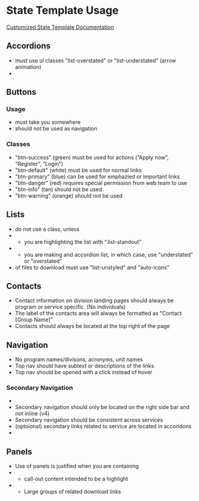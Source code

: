 # State Template Usage

[Customized State Template Documentation](http://devoshpd/Templates/StateTemplatev4/Docs/)

## Accordions
* must use ul classes "list-overstated" or "list-understated" (arrow animation)
*

## Buttons

### Usage
* must take you somewhere
* should not be used as navigation

### Classes
* "btn-success" (green) must be used for actions (“Apply now”, “Register”, “Login”)
* "btn-default" (white) must be used for normal links
* "btn-primary" (blue) can be used for emphazied or important links
* "btn-danger" (red) requires special permission from web team to use
* "btn-info" (tan) should not be used
* "btn-warning" (orange) should not be used

## Lists
* do not use a class, unless
* * you are highlighting the list with “.list-standout”
* * you are making and accordion list, in which case, use "understated" or "overstated"
* of files to download must use "list-unstyled" and "auto-icons"

## Contacts
* Contact information on division landing pages should always be program or service specific. (No individuals)
* The label of the contacts area will always be formatted as "Contact [Group Name]"
* Contacts should always be located at the top right of the page

## Navigation
* No program names/divisons, acronyms, unit names
* Top nav should have subtext or descriptions of the links
* Top nav should be opened with a click instead of hover

### Secondary Navigation
* 
* Secondary navigation should only be located on the right side bar and not inline (v4)
* Secondary navigation should be consistent across services
* (optoional) secondary links related to service are located in accoridons
* 

## Panels
* Use of panels is justified when you are containing
* * call-out content intended to be a highlight
* * Large groups of related download links
